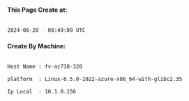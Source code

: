 
   
#### This Page Create at:

```bash

2024-06-20 - 08:49:09 UTC

```

#### Create By Machine:

```bash

Host Name : fv-az738-320

platform  : Linux-6.5.0-1022-azure-x86_64-with-glibc2.35

Ip Local  : 10.1.0.156

```

